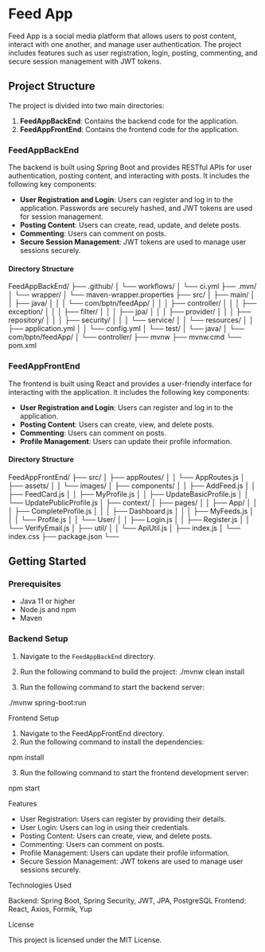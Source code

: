 # Feed App

Feed App is a social media platform that allows users to post content, interact with one another, and manage user authentication. The project includes features such as user registration, login, posting, commenting, and secure session management with JWT tokens.

## Project Structure

The project is divided into two main directories:

1. **FeedAppBackEnd**: Contains the backend code for the application.
2. **FeedAppFrontEnd**: Contains the frontend code for the application.

### FeedAppBackEnd

The backend is built using Spring Boot and provides RESTful APIs for user authentication, posting content, and interacting with posts. It includes the following key components:

- **User Registration and Login**: Users can register and log in to the application. Passwords are securely hashed, and JWT tokens are used for session management.
- **Posting Content**: Users can create, read, update, and delete posts.
- **Commenting**: Users can comment on posts.
- **Secure Session Management**: JWT tokens are used to manage user sessions securely.

#### Directory Structure

FeedAppBackEnd/ ├── .github/ │ └── workflows/ │ └── ci.yml ├── .mvn/ │ └── wrapper/ │ └── maven-wrapper.properties ├── src/ │ ├── main/ │ │ ├── java/ │ │ │ └── com/bptn/feedApp/ │ │ │ ├── controller/ │ │ │ ├── exception/ │ │ │ ├── filter/ │ │ │ ├── jpa/ │ │ │ ├── provider/ │ │ │ ├── repository/ │ │ │ ├── security/ │ │ │ └── service/ │ │ └── resources/ │ │ ├── application.yml │ │ └── config.yml │ └── test/ │ └── java/ │ └── com/bptn/feedApp/ │ └── controller/ ├── mvnw ├── mvnw.cmd └── pom.xml

### FeedAppFrontEnd

The frontend is built using React and provides a user-friendly interface for interacting with the application. It includes the following key components:

- **User Registration and Login**: Users can register and log in to the application.
- **Posting Content**: Users can create, view, and delete posts.
- **Commenting**: Users can comment on posts.
- **Profile Management**: Users can update their profile information.

#### Directory Structure

FeedAppFrontEnd/ ├── src/ │ ├── appRoutes/ │ │ └── AppRoutes.js │ ├── assets/ │ │ └── images/ │ ├── components/ │ │ ├── AddFeed.js │ │ ├── FeedCard.js │ │ ├── MyProfile.js │ │ ├── UpdateBasicProfile.js │ │ └── UpdatePublicProfile.js │ ├── context/ │ ├── pages/ │ │ ├── App/ │ │ │ ├── CompleteProfile.js │ │ │ ├── Dashboard.js │ │ │ ├── MyFeeds.js │ │ │ └── Profile.js │ │ └── User/ │ │ ├── Login.js │ │ ├── Register.js │ │ └── VerifyEmail.js │ ├── util/ │ │ └── ApiUtil.js │ ├── index.js │ └── index.css ├── package.json └──

## Getting Started

### Prerequisites

- Java 11 or higher
- Node.js and npm
- Maven

### Backend Setup

1. Navigate to the `FeedAppBackEnd` directory.
2. Run the following command to build the project:
./mvnw clean install

3. Run the following command to start the backend server:

./mvnw spring-boot:run

Frontend Setup
1. Navigate to the FeedAppFrontEnd directory.
2. Run the following command to install the dependencies:

npm install

3. Run the following command to start the frontend development server:

npm start

Features

 - User Registration: Users can register by providing their details.
 - User Login: Users can log in using their credentials.
 - Posting Content: Users can create, view, and delete posts.
 - Commenting: Users can comment on posts.
 - Profile Management: Users can update their profile information.
 - Secure Session Management: JWT tokens are used to manage user sessions securely.

Technologies Used

Backend: Spring Boot, Spring Security, JWT, JPA, PostgreSQL
Frontend: React, Axios, Formik, Yup

License

This project is licensed under the MIT License. 

